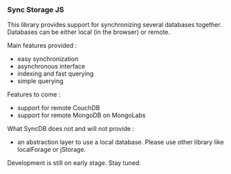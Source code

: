 ### Sync Storage JS ###

This library provides support for synchronizing several databases together. Databases can be either local (in the browser) or remote.

Main features provided :
* easy synchronization
* asynchronous interface
* indexing and fast querying
* simple querying

Features to come :
* support for remote CouchDB
* support for remote MongoDB on MongoLabs

What SyncDB does not and will not provide :
* an abstraction layer to use a local database. Please use other library like localForage or jStorage.


Development is still on early stage. Stay tuned.

